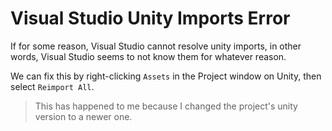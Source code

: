 # Visual Studio Unity Imports Error
If for some reason, Visual Studio cannot resolve unity imports, in other words, Visual Studio seems to not know them for whatever reason.

We can fix this by right-clicking `Assets` in the Project window on Unity, then select `Reimport All`.

> This has happened to me because I changed the project's unity version to a newer one.
